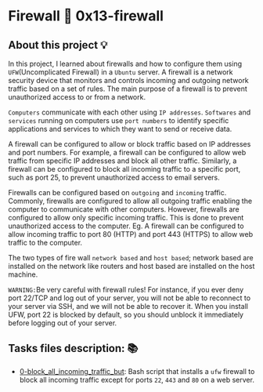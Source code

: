 # Firewall :page_with_curl: 0x13-firewall

## About this project :bulb:
In this project, I learned about firewalls and how to configure them using `UFW`(Uncomplicated Firewall) in a `Ubuntu` server.
A firewall is a network security device that monitors and controls incoming and outgoing network traffic based on a set of rules. 
The main purpose of a firewall is to prevent unauthorized access to or from a network.

`Computers` communicate with each other using `IP addresses`. `Softwares` and `services` running on computers use `port numbers` to identify 
specific applications and services to which they want to send or receive data. 

A firewall can be configured to allow or block traffic based on IP addresses and port numbers. For example, a firewall can be configured
to allow web traffic from specific IP addresses and block all other traffic. Similarly, a firewall can be configured to block all incoming 
traffic to a specific port, such as port 25, to prevent unauthorized access to email servers.

Firewalls can be configured based on `outgoing` and `incoming` traffic. Commonly, firewalls are configured to allow all outgoing traffic enabling
the computer to communicate with other computers. However, firewalls are configured to allow only specific incoming traffic. This is done to
prevent unauthorized access to the computer. Eg. A firewall can be configured to allow incoming traffic to port 80 (HTTP) and port 443 (HTTPS)
to allow web traffic to the computer.

The two types of fire wall `network based` and `host based`; network based are installed on the network like routers and host based are installed on 
the host machine.

`WARNING:`Be very careful with firewall rules! For instance, if you ever deny port 22/TCP and log out of your server, you will not be able to reconnect
to your server via SSH, and we will not be able to recover it. When you install UFW, port 22 is blocked by default, so you should unblock it immediately 
before logging out of your server.

## Tasks files description: :books:

* [0-block_all_incoming_traffic_but](./0-block_all_incoming_traffic_but): Bash
  script that installs a `ufw` firewall to block all incoming traffic except for
  ports `22`, `443` and `80` on a web server.

